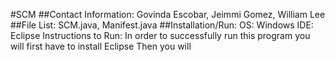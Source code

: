 #SCM
##Contact Information: 
Govinda Escobar, Jeimmi Gomez, William Lee
##File List:
SCM.java, Manifest.java
##Installation/Run: 
  OS: Windows
  IDE: Eclipse
  Instructions to Run:
  In order to successfully run this program you will first have to install Eclipse
  Then you will 
